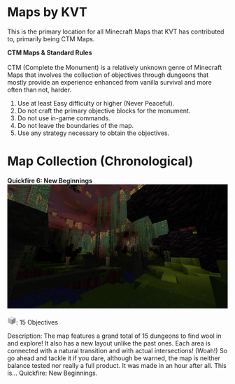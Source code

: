 # Maps by KVT

This is the primary location for all Minecraft Maps that KVT has contributed to, primarily being CTM Maps.

**CTM Maps & Standard Rules**
<br>
<br>
CTM (Complete the Monument) is a relatively unknown genre of Minecraft Maps that involves the collection of objectives through dungeons that mostly provide an experience enhanced from vanilla survival and more often than not, harder.
<br>

1. Use at least Easy difficulty or higher (Never Peaceful).
2. Do not craft the primary objective blocks for the monument.
3. Do not use in-game commands.
4. Do not leave the boundaries of the map.
5. Use any strategy necessary to obtain the objectives.

#
# **Map Collection (Chronological)**
**Quickfire 6: New Beginnings**
![alt text](https://github.com/KVTr/Maps-by-KVT/blob/master/qf6.jpg "Quickfire 6 Image 1")

<img src="https://github.com/KVTr/Maps-by-KVT/blob/master/wool.jpeg" width="20" height="20" />: 15 Objectives

Description:
The map features a grand total of 15 dungeons to find wool in and explore! It also has a new layout unlike the past ones. Each area is connected with a natural transition and with actual intersections! (Woah!) So go ahead and tackle it if you dare, although be warned, the map is neither balance tested nor really a full product. It was made in an hour after all. This is... Quickfire: New Beginnings.
